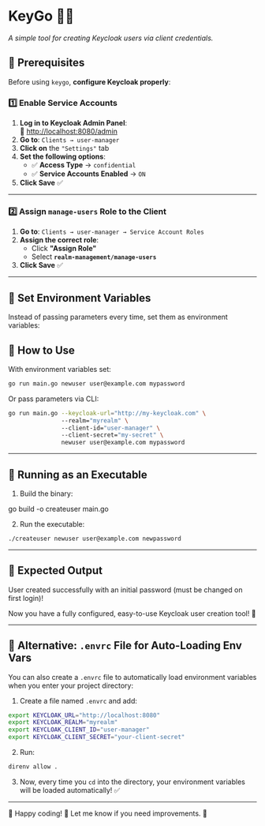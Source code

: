 # KeyGo 🔑🚀  
_A simple tool for creating Keycloak users via client credentials._

## 📌 Prerequisites  
Before using `keygo`, **configure Keycloak properly**:

### 1️⃣ Enable Service Accounts  
1. **Log in to Keycloak Admin Panel**:  
   📌 [http://localhost:8080/admin](http://localhost:8080/admin)  
2. **Go to**: `Clients → user-manager`  
3. **Click on** the `"Settings"` tab  
4. **Set the following options**:  
   - ✅ **Access Type** → `confidential`  
   - ✅ **Service Accounts Enabled** → `ON`  
5. **Click Save** ✅  

---

### 2️⃣ Assign `manage-users` Role to the Client  
1. **Go to**: `Clients → user-manager → Service Account Roles`  
2. **Assign the correct role**:  
   - Click **"Assign Role"**  
   - Select **`realm-management/manage-users`**  
3. **Click Save** ✅  

---

## 📌 Set Environment Variables  
Instead of passing parameters every time, set them as environment variables:  

## 🚀 How to Use  
With environment variables set:  
```sh
go run main.go newuser user@example.com mypassword  
```
Or pass parameters via CLI:  

```sh 
go run main.go --keycloak-url="http://my-keycloak.com" \  
               --realm="myrealm" \  
               --client-id="user-manager" \  
               --client-secret="my-secret" \  
               newuser user@example.com mypassword  
```
---

## 📌 Running as an Executable  
1. Build the binary:  

go build -o createuser main.go  

2. Run the executable:  
```sh
./createuser newuser user@example.com newpassword  
```
---

## 📌 Expected Output  
User created successfully with an initial password (must be changed on first login)!  

Now you have a fully configured, easy-to-use Keycloak user creation tool! 🚀  

---

## 📌 Alternative: `.envrc` File for Auto-Loading Env Vars  
You can also create a `.envrc` file to automatically load environment variables when you enter your project directory:  

1. Create a file named `.envrc` and add:  
```sh
export KEYCLOAK_URL="http://localhost:8080"  
export KEYCLOAK_REALM="myrealm"  
export KEYCLOAK_CLIENT_ID="user-manager"  
export KEYCLOAK_CLIENT_SECRET="your-client-secret"  
```
2. Run:  

```sh
direnv allow .  
```

3. Now, every time you `cd` into the directory, your environment variables will be loaded automatically! ✅  

---

🔨 Happy coding! 🤖 Let me know if you need improvements. 🎉   
